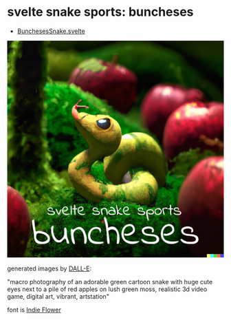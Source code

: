 # svelte snake sports: buncheses

- [BunchesesSnake.svelte](./BunchesesSnake.svelte)

<a href="https://ryanatkn.github.io/svelte-snake-sports/buncheses"><img src="/src/static/assets/buncheses.webp" alt="logo for buncheses" /></a>

generated images by [DALL-E](https://wikipedia.org/wiki/DALL-E):

"macro photography of an adorable green cartoon snake with huge cute eyes next to a pile of red apples on lush green moss, realistic 3d video game, digital art, vibrant, artstation"

font is [Indie Flower](https://fonts.google.com/betterspecimen/Indie+Flower)
